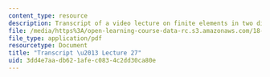 ```yaml
---
content_type: resource
description: Transcript of a video lecture on finite elements in two dimensions.
file: /media/https%3A/open-learning-course-data-rc.s3.amazonaws.com/18-085-computational-science-and-engineering-i-fall-2008/3dd4e7aadb621afec0834c2dd30ca80e_18-085F08-L27.pdf
file_type: application/pdf
resourcetype: Document
title: "Transcript \u2013 Lecture 27"
uid: 3dd4e7aa-db62-1afe-c083-4c2dd30ca80e
---
```

